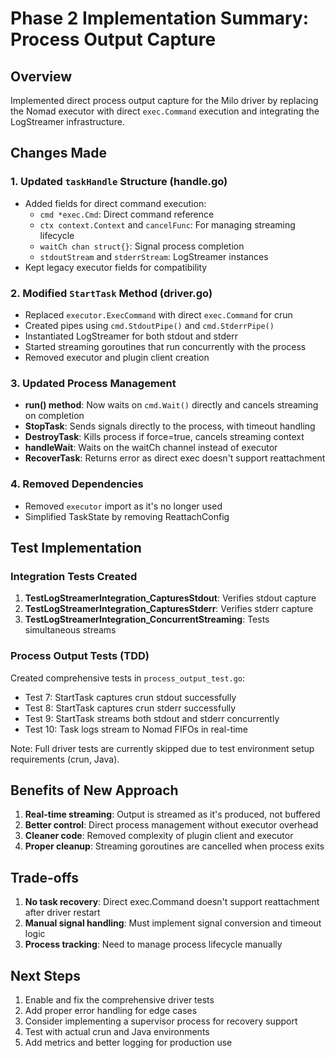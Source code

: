 # Phase 2 Implementation Summary: Process Output Capture

## Overview
Implemented direct process output capture for the Milo driver by replacing the Nomad executor with direct `exec.Command` execution and integrating the LogStreamer infrastructure.

## Changes Made

### 1. Updated `taskHandle` Structure (handle.go)
- Added fields for direct command execution:
  - `cmd *exec.Cmd`: Direct command reference
  - `ctx context.Context` and `cancelFunc`: For managing streaming lifecycle
  - `waitCh chan struct{}`: Signal process completion
  - `stdoutStream` and `stderrStream`: LogStreamer instances
- Kept legacy executor fields for compatibility

### 2. Modified `StartTask` Method (driver.go)
- Replaced `executor.ExecCommand` with direct `exec.Command` for crun
- Created pipes using `cmd.StdoutPipe()` and `cmd.StderrPipe()`
- Instantiated LogStreamer for both stdout and stderr
- Started streaming goroutines that run concurrently with the process
- Removed executor and plugin client creation

### 3. Updated Process Management
- **run() method**: Now waits on `cmd.Wait()` directly and cancels streaming on completion
- **StopTask**: Sends signals directly to the process, with timeout handling
- **DestroyTask**: Kills process if force=true, cancels streaming context
- **handleWait**: Waits on the waitCh channel instead of executor
- **RecoverTask**: Returns error as direct exec doesn't support reattachment

### 4. Removed Dependencies
- Removed `executor` import as it's no longer used
- Simplified TaskState by removing ReattachConfig

## Test Implementation

### Integration Tests Created
1. **TestLogStreamerIntegration_CapturesStdout**: Verifies stdout capture
2. **TestLogStreamerIntegration_CapturesStderr**: Verifies stderr capture  
3. **TestLogStreamerIntegration_ConcurrentStreaming**: Tests simultaneous streams

### Process Output Tests (TDD)
Created comprehensive tests in `process_output_test.go`:
- Test 7: StartTask captures crun stdout successfully
- Test 8: StartTask captures crun stderr successfully
- Test 9: StartTask streams both stdout and stderr concurrently
- Test 10: Task logs stream to Nomad FIFOs in real-time

Note: Full driver tests are currently skipped due to test environment setup requirements (crun, Java).

## Benefits of New Approach
1. **Real-time streaming**: Output is streamed as it's produced, not buffered
2. **Better control**: Direct process management without executor overhead
3. **Cleaner code**: Removed complexity of plugin client and executor
4. **Proper cleanup**: Streaming goroutines are cancelled when process exits

## Trade-offs
1. **No task recovery**: Direct exec.Command doesn't support reattachment after driver restart
2. **Manual signal handling**: Must implement signal conversion and timeout logic
3. **Process tracking**: Need to manage process lifecycle manually

## Next Steps
1. Enable and fix the comprehensive driver tests
2. Add proper error handling for edge cases
3. Consider implementing a supervisor process for recovery support
4. Test with actual crun and Java environments
5. Add metrics and better logging for production use